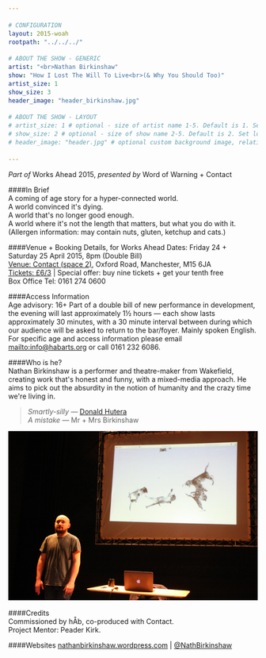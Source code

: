 ```yaml
---

# CONFIGURATION
layout: 2015-woah
rootpath: "../../../"

# ABOUT THE SHOW - GENERIC
artist: "<br>Nathan Birkinshaw"
show: "How I Lost The Will To Live<br>(& Why You Should Too)"
artist_size: 1
show_size: 3
header_image: "header_birkinshaw.jpg"

# ABOUT THE SHOW - LAYOUT
# artist_size: 1 # optional - size of artist name 1-5. Default is 1. Set longer names to lower values
# show_size: 2 # optional - size of show name 2-5. Default is 2. Set longer names to lower values
# header_image: "header.jpg" # optional custom background image, relative to current page

---
```

*Part of* Works Ahead 2015, *presented by* Word of Warning + Contact      
         
####In Brief                      
A coming of age story for a hyper-connected world.   
A world convinced it's dying.   
A world that's no longer good enough.    
A world where it's not the length that matters, but what you do with it.   
(Allergen information: may contain nuts, gluten, ketchup and cats.)     
       
####Venue + Booking Details, for Works Ahead
Dates: Friday 24 + Saturday 25 April 2015, 8pm (Double Bill)        
[Venue: Contact (space 2)](http://contactmcr.com/visit/getting-here), Oxford Road, Manchester, M15 6JA            
[Tickets: £6/3](http://contactmcr.com/whats-on/35092-works-ahead-2015/booking) | Special offer: buy nine tickets + get your tenth free            
Box Office Tel: 0161 274 0600        
        
####Access Information      
Age advisory: 16+ Part of a double bill of new performance in development, the evening will last approximately 1½ hours — each show lasts approximately 30 minutes, with a 30 minute interval between during which our audience will be asked to return to the bar/foyer. Mainly spoken English. For specific age and access information please email <mailto:info@habarts.org> or call 0161 232 6086.                     
 
####Who is he?    
Nathan Birkinshaw is a performer and theatre-maker from Wakefield, creating work that's honest and funny, with a mixed-media approach. He aims to pick out the absurdity in the notion of humanity and the crazy time we're living in.    
                                             
>*Smartly-silly* — [Donald Hutera](http://twitter.com/donaldhutera/status/576193697022373888)<br>*A mistake* — Mr + Mrs Birkinshaw         
        
![Nathan Birkinshaw](NathanBirkinshawWoAh15007.jpg)        
        
####Credits         
Commissioned by hÅb, co-produced with Contact.<br>Project Mentor: Peader Kirk.

####Websites
[nathanbirkinshaw.wordpress.com](http://nathanbirkinshaw.wordpress.com) | [@NathBirkinshaw](http://twitter.com/NathBirkinshaw)
